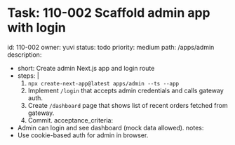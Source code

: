 # Task: 110-002 Scaffold admin app with login
id: 110-002
owner: yuvi
status: todo
priority: medium
path: /apps/admin
description:
  - short: Create admin Next.js app and login route
  - steps: |
      1. `npx create-next-app@latest apps/admin --ts --app`
      2. Implement `/login` that accepts admin credentials and calls gateway auth.
      3. Create `/dashboard` page that shows list of recent orders fetched from gateway.
      4. Commit.
acceptance_criteria:
  - Admin can login and see dashboard (mock data allowed).
notes:
  - Use cookie-based auth for admin in browser.
